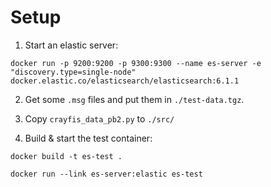 Setup
====

1) Start an elastic server:

```
docker run -p 9200:9200 -p 9300:9300 --name es-server -e "discovery.type=single-node" docker.elastic.co/elasticsearch/elasticsearch:6.1.1
```

2) Get some `.msg` files and put them in `./test-data.tgz`.

3) Copy `crayfis_data_pb2.py` to `./src/`

4) Build & start the test container:

```
docker build -t es-test .
```

```
docker run --link es-server:elastic es-test
```
